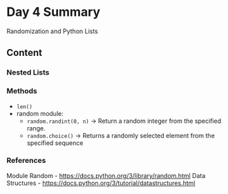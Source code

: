 # Day 4 Summary
Randomization and Python Lists

## Content
### Nested Lists

### Methods
- ``len()``
- random module:
    - ``random.randint(0, n)`` -> Return a random integer from the specified range.
    - ``random.choice()`` -> Returns a randomly selected element from the specified sequence

### References
Module Random - https://docs.python.org/3/library/random.html
Data Structures - https://docs.python.org/3/tutorial/datastructures.html